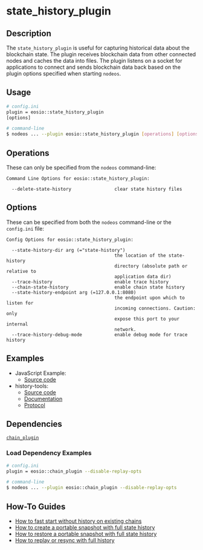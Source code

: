 # state_history_plugin

## Description

The `state_history_plugin` is useful for capturing historical data about the blockchain state. The plugin receives blockchain data from other connected nodes and caches the data into files. The plugin listens on a socket for applications to connect and sends blockchain data back based on the plugin options specified when starting `nodeos`.

## Usage

```sh
# config.ini
plugin = eosio::state_history_plugin
[options]

# command-line
$ nodeos ... --plugin eosio::state_history_plugin [operations] [options]
```

## Operations

These can only be specified from the `nodeos` command-line:

```console
Command Line Options for eosio::state_history_plugin:

  --delete-state-history                clear state history files
```

## Options

These can be specified from both the `nodeos` command-line or the `config.ini` file:

```console
Config Options for eosio::state_history_plugin:

  --state-history-dir arg (="state-history")
                                        the location of the state-history 
                                        directory (absolute path or relative to
                                        application data dir)
  --trace-history                       enable trace history
  --chain-state-history                 enable chain state history
  --state-history-endpoint arg (=127.0.0.1:8080)
                                        the endpoint upon which to listen for 
                                        incoming connections. Caution: only 
                                        expose this port to your internal 
                                        network.
  --trace-history-debug-mode            enable debug mode for trace history
```

## Examples

* JavaScript Example:
  * [Source code](https://github.com/EOSIO/eos/blob/state-history-docs/docs/state-history-plugin/js-example.md)
* history-tools:
  * [Source code](https://github.com/EOSIO/history-tools/)
  * [Documentation](https://eosio.github.io/history-tools/)
  * [Protocol](https://github.com/EOSIO/eos/blob/state-history-docs/docs/state-history-plugin/protocol.md)

## Dependencies

[`chain_plugin`](../chain_plugin/index.md)

### Load Dependency Examples

```sh
# config.ini
plugin = eosio::chain_plugin --disable-replay-opts

# command-line
$ nodeos ... --plugin eosio::chain_plugin --disable-replay-opts
```

## How-To Guides

* [How to fast start without history on existing chains](how-to-fast-start-without-old-history.md)
* [How to create a portable snapshot with full state history](how-to-create-snapshot-with-full-history.md)
* [How to restore a portable snapshot with full state history](how-to-restore-snapshot-with-full-history.md)
* [How to replay or resync with full history](how-to-replay-or-resync-wth-full-history.md)
